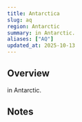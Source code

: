 ```yaml
---
title: Antarctica
slug: aq
region: Antarctic
summary: in Antarctic.
aliases: ["AQ"]
updated_at: 2025-10-13
---
```


## Overview

in Antarctic.

## Notes

<!-- Add your first note below -->

